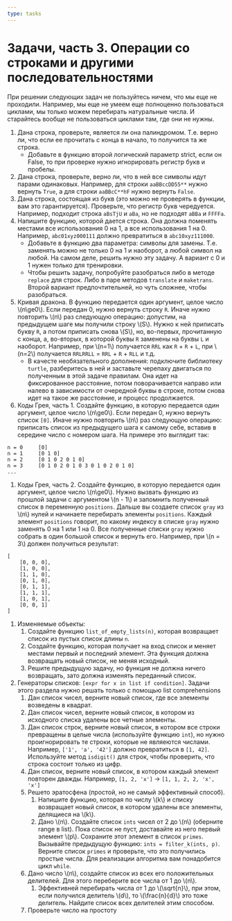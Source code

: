 ```yaml
---
type: tasks
---
```


# Задачи, часть 3. Операции со строками и другими последовательностями

При решении следующих задач не пользуйтесь ничем, что мы еще не проходили.
Например, мы еще не умеем еще полноценно пользоваться циклами,
мы только можем перебирать натуральные числа.
И старайтесь вообще не пользоваться циклами там, где они не нужны.

1. Дана строка, проверьте, является ли она палиндромом. Т.е. верно ли, что если ее прочитать с конца в начало, то получится та же строка.
    * Добавьте в функцию второй логический параметр strict, если он False, то при проверке нужно игнорировать регистр букв и пробелы.
1. Дана строка, проверьте, верно ли, что в ней все символы идут парами одинаковых. Например, для строки `aaBBccDD55**` нужно вернуть `True`, а для строки `aaBBcC**hF` нужно вернуть `False`.
1. Дана строка, состоящая из букв (это можно не проверять в функции, вам это гарантируется). Проверьте, что регистр букв чередуется. Например, подходит строка `aBsTjU` и `aBa`, но не подходят `aBBa` и `FFFFa`.
1. Напишите функцию, которой дается строка. Она должна поменять местами все использования 0 на 1, а все использования 1 на 0. Например,
`abc01xyz000111` должно превратиться в `abc10xyz111000`.
    * Добавьте в функцию два параметра: символы для замены. Т.е. заменять можно не только 0 на 1 и наоборот, а любой символ на любой. На самом деле, решить нужно эту задачу. А вариант с 0 и 1 нужен только для тренировки.
    * Чтобы решить задачу, попробуйте разобраться либо в методе `replace` для строк. Либо в паре методов `translate` и `maketrans`. Второй вариант предпочтительней, но чуть сложнее, чтобы разобраться.
1. Кривая дракона. В функцию передается один аргумент, целое число \\(n\\ge0\\). Если передан 0, нужно вернуть строку `R`. Иначе нужно повторить \\(n\\) раз следующую операцию: допустим, на предыдущем шаге мы получили строку \\(S\\). Нужно к ней приписать букву `R`, а потом приписать снова \\(S\\), но, во-первых, прочитанную с конца, а, во-вторых, в которой буквы `R` заменены на буквы `L` и наоборот. Например, при \\(n=1\\) получается `RRL` как `R` + `R` + `L`, при \\(n=2\\) получается `RRLRRLL` = `RRL` + `R` + `RLL` и т.д.
    * В качесте необязательного дополнения: подключите библиотеку `turtle`, разберитесь в ней и заставьте черепаху двигаться по полученным в этой задаче правилам. Она идет на фиксированное расстояние, потом поворачивается направо или налево в зависимости от очередной буквы в строке, потом снова идет на такое же расстояние, и процесс продолжается.
1. Коды Грея, часть 1. Создайте функцию, в которую передается один аргумент, целое число \\(n\\ge0\\). Если передан 0, нужно вернуть список `[0]`. Иначе нужно повторить \\(n\\) раз следующую операцию: приписать список из предыдущего шага к самому себе, вставив в середине число с номером шага. На примере это выглядит так:
```
n = 0     [0]
n = 1     [0 1 0]
n = 2     [0 1 0 2 0 1 0]
n = 3     [0 1 0 2 0 1 0 3 0 1 0 2 0 1 0]
...
```
1. Коды Грея, часть 2. Создайте функцию, в которую передается один аргумент, целое число \\(n\\ge0\\). Нужно вызвать функцию из прошлой задачи с аргументом \\(n - 1\\) и запомнить полученный список в переменную `positions`. Дальше вы создаете список `gray` из \\(n\\) нулей и начинаете перебирать элементы `positions`. Каждый элемент `positions` говорит, по какому индексу в списке `gray` нужно заменять 0 на 1 или 1 на 0. Все полученные списки `gray` нужно собрать в один большой список и вернуть его. Например, при \\(n = 3\\) должен получиться результат:
```
[
    [0, 0, 0],
    [1, 0, 0],
    [1, 1, 0],
    [0, 1, 0],
    [0, 1, 1],
    [1, 1, 1],
    [1, 0, 1],
    [0, 0, 1]
]    
```
1. Изменяемые объекты:
    1. Создайте функцию `list_of_empty_lists(n)`, которая возвращает список из пустых список длины `n`.
    1. Создайте функцию, которая получает на вход список и меняет местами первый и последний элемент. Эта функция должна возвращать новый список, не меняя исходный.
    1. Решите предыдущую задачу, но функция не должна ничего возвращать, зато должна изменять переданный список.
1. Генераторы списков: `[expr for x in list if condition]`.
    Задачи этого раздела нужно решать только с помощью list comprehensions
    1. Дан список чисел, верните новый список, где все элементы возведены в квадрат.
    1. Дан список чисел, верните новый список, в котором из исходного списка удалены все четные элементы.
    1. Дан список строк, верните новый список, в котором все строки превращены в целые числа (используйте функцию `int`), но нужно проигнорировать те строки, которые не являеются числами. Например, `['1', 'a', '42']` должно превратиться в `[1, 42]`. Используйте метод `isdigit()` для строк, чтобы проверить, что строка состоит только из цифр.
    1. Дан список, верните новый список, в котором каждый элемент повторен дважды. Например, `[1, 2, 'x']` -> `[1, 1, 2, 2, 'x', 'x']`
    1. Решето эратосфена (простой, но не самый эффективный способ).
        1. Напишите функцию, которая по числу \\(k\\) и списку возвращает новый список, в котором удалены все элементы, делящиеся на \\(k\\).
        1. Дано \\(n\\). Создайте список `ints` чисел от 2 до \\(n\\) (оберните range в list). Пока список не пуст, доставайте из него первый элемент \\(p\\). Сохраните этот элемент в список `primes`. Вызывайте предыдущую функцию: `ints = filter_k(ints, p)`. Верните список `primes` и проверьте, что это получились простые числа. Для реализации алгоритма вам понадобится цикл `while`.
    1. Дано число \\(n\\), создайте список из всех его положительных делителей. Для этого переберите все числа от 1 до \\(n\\).
         1. Эффективней перебирать числа от 1 до \\(\\sqrt{n}\\), при этом, если получился делитель \\(d\\), то \\(\\frac{n}{d}\\) это тоже делитель. Найдите список всех делителей этим способом.
    1. Проверьте число на простоту

